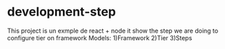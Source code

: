 # development-step
This project is un exmple de react + node
it show the step we are doing to configure tier on framework 
Models:
1)Framework
2)Tier
3)Steps

